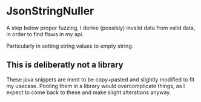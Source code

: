 # JsonStringNuller

A step below proper fuzzing, I derive (possibly) invalid data from valid data,
in order to find flaws in my api.

Particularly in setting string values to empty string.

## This is deliberatly not a library

These java snippets are ment to be copy+pasted and slightly modified to fit my usecase.
Pooling them in a library would overcomplicate things,
as I expect to come back to these and make slight alterations anyway.
